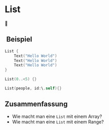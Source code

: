 # List
🧩

##  Beispiel
```swift
List {
    Text("Hello World")
    Text("Hello World")
    Text("Hello World")
}
```

```swift
List(0..<5) {}

List(people, id:\.self){}
```

## Zusammenfassung
- Wie macht man eine `List` mit einem Array?
- Wie macht man eine `List` mit einem Range?